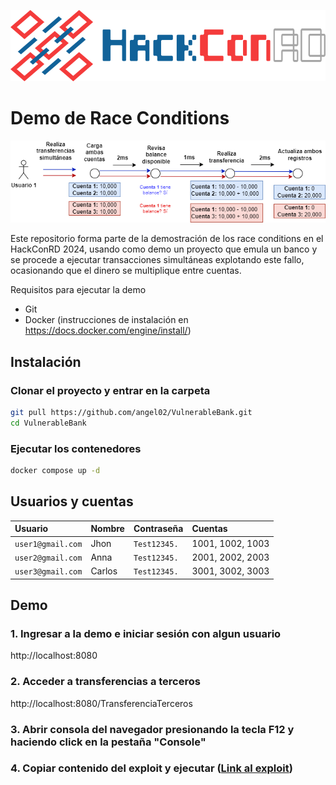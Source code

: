 
![Logo del HackConRD.](imgs/hackcon-logo.svg)

# Demo de Race Conditions

![Logo del HackConRD.](imgs/race-condition.png)


Este repositorio forma parte de la demostración de los race conditions en el HackConRD 2024, usando como demo un proyecto que emula un banco y se procede a ejecutar transacciones simultáneas explotando este fallo, ocasionando que el dinero se multiplique entre cuentas.


Requisitos para ejecutar la demo
- Git
- Docker (instrucciones de instalación en https://docs.docker.com/engine/install/)

## Instalación

### Clonar el proyecto y entrar en la carpeta
```bash
git pull https://github.com/angel02/VulnerableBank.git
cd VulnerableBank
```

### Ejecutar los contenedores
```bash
docker compose up -d
```
    
## Usuarios y cuentas

| Usuario           | Nombre | Contraseña   | Cuentas           |
| :---------------- | :----- | :----------- | :--------------- |
| `user1@gmail.com` | Jhon   |`Test12345.` | 1001, 1002, 1003 |
| `user2@gmail.com` | Anna   |`Test12345.` | 2001, 2002, 2003 |
| `user3@gmail.com` | Carlos |`Test12345.` | 3001, 3002, 3003 |


## Demo

### 1. Ingresar a la demo e iniciar sesión con algun usuario
http://localhost:8080


### 2. Acceder a transferencias a terceros
http://localhost:8080/TransferenciaTerceros


### 3. Abrir consola del navegador presionando la tecla F12 y haciendo click en la pestaña "Console"

### 4. Copiar contenido del exploit y ejecutar ([Link al exploit](VulnerableBank/ExploitTerceros.js))
